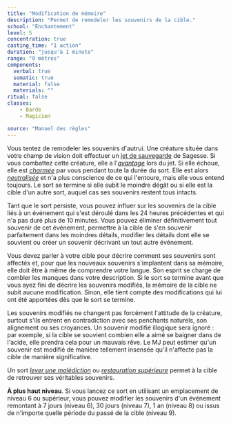 ```yaml
---
title: "Modification de mémoire"
description: "Permet de remodeler les souvenirs de la cible."
school: "Enchantement"
level: 5
concentration: true
casting_time: "1 action"
duration: "jusqu'à 1 minute"
range: "9 mètres"
components:
  verbal: true
  somatic: true
  material: false
  materials: ""
ritual: false
classes:
    - Barde
    - Magicien

source: "Manuel des règles"
---
```

Vous tentez de remodeler les souvenirs d'autrui. Une créature située dans votre champ de vision doit effectuer un [jet de sauvegarde](/utiliser-les-caracteristiques/#jets-de-sauvegarde) de Sagesse. Si vous combattez cette créature, elle a l'[_avantage_](/utiliser-les-caracteristiques/#avantage-et-desavantage) lors du jet. Si elle échoue, elle est [_charmée_](/gerer-la-sante-du-personnage/#charme) par vous pendant toute la durée du sort. Elle est alors [_neutralisée_](/gerer-la-sante-du-personnage/#neutralise) et n'a plus conscience de ce qui l'entoure, mais elle vous entend toujours. Le sort se termine si elle subit le moindre dégât ou si elle est la cible d'un autre sort, auquel cas ses souvenirs restent tous intacts.

Tant que le sort persiste, vous pouvez influer sur les souvenirs de la cible liés à un événement qui s'est déroulé dans les 24 heures précédentes et qui n'a pas duré plus de 10 minutes. Vous pouvez éliminer définitivement tout souvenir de cet événement, permettre à la cible de s'en souvenir parfaitement dans les moindres détails, modifier les détails dont elle se souvient ou créer un souvenir décrivant un tout autre événement.

Vous devez parler à votre cible pour décrire comment ses souvenirs sont affectés et, pour que les nouveaux souvenirs s'implantent dans sa mémoire, elle doit être à même de comprendre votre langue. Son esprit se charge de combler les manques dans votre description. Si le sort se termine avant que vous ayez fini de décrire les souvenirs modifiés, la mémoire de la cible ne subit aucune modification. Sinon, elle tient compte des modifications qui lui ont été apportées dès que le sort se termine.

Les souvenirs modifiés ne changent pas forcément l'attitude de la créature, surtout s'ils entrent en contradiction avec ses penchants naturels, son alignement ou ses croyances. Un souvenir modifié illogique sera ignoré : par exemple, si la cible se souvient combien elle a aimé se baigner dans de l'acide, elle prendra cela pour un mauvais rêve. Le MJ peut estimer qu'un souvenir est modifié de manière tellement insensée qu'il n'affecte pas la cible de manière significative.

Un sort [_lever une malédiction_](/grimoire/lever-une-malediction/) ou [_restauration supérieure_](/grimoire/restauration-superieure/) permet à la cible de retrouver ses véritables souvenirs.

**À plus haut niveau**. Si vous lancez ce sort en utilisant un emplacement de niveau 6 ou supérieur, vous pouvez modifier les souvenirs d'un événement remontant à 7 jours (niveau 6), 30 jours (niveau 7), 1 an (niveau 8) ou issus de n'importe quelle période du passé de la cible (niveau 9).
